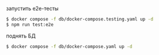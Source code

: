 запустить e2e-тесты

```bash
$ docker compose -f db/docker-compose.testing.yaml up -d
$ npm run test:e2e
```

поднять БД

```bash
$ docker compose -f db/docker-compose.yaml up -d
```